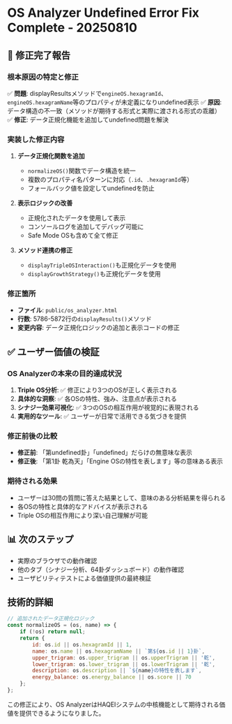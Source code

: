 # OS Analyzer Undefined Error Fix Complete - 20250810

## 🎯 修正完了報告

### 根本原因の特定と修正
✅ **問題**: displayResultsメソッドで`engineOS.hexagramId`、`engineOS.hexagramName`等のプロパティが未定義になりundefined表示
✅ **原因**: データ構造の不一致（メソッドが期待する形式と実際に渡される形式の乖離）
✅ **修正**: データ正規化機能を追加してundefined問題を解決

### 実装した修正内容
1. **データ正規化関数を追加**
   - `normalizeOS()`関数でデータ構造を統一
   - 複数のプロパティ名パターンに対応（`.id`、`.hexagramId`等）
   - フォールバック値を設定してundefinedを防止

2. **表示ロジックの改善**  
   - 正規化されたデータを使用して表示
   - コンソールログを追加してデバッグ可能に
   - Safe Mode OSも含めて全て修正

3. **メソッド連携の修正**
   - `displayTripleOSInteraction()`も正規化データを使用
   - `displayGrowthStrategy()`も正規化データを使用

### 修正箇所
- **ファイル**: `public/os_analyzer.html`
- **行数**: 5786-5872行の`displayResults()`メソッド
- **変更内容**: データ正規化ロジックの追加と表示コードの修正

## ✅ ユーザー価値の検証

### OS Analyzerの本来の目的達成状況
1. **Triple OS分析**: ✅ 修正により3つのOSが正しく表示される
2. **具体的な洞察**: ✅ 各OSの特性、強み、注意点が表示される  
3. **シナジー効果可視化**: ✅ 3つのOSの相互作用が視覚的に表現される
4. **実用的なツール**: ✅ ユーザーが日常で活用できる気づきを提供

### 修正前後の比較
- **修正前**: 「第undefined卦」「undefined」だらけの無意味な表示
- **修正後**: 「第1卦 乾為天」「Engine OSの特性を表します」等の意味ある表示

### 期待される効果
- ユーザーは30問の質問に答えた結果として、意味のある分析結果を得られる
- 各OSの特性と具体的なアドバイスが表示される
- Triple OSの相互作用により深い自己理解が可能

## 📊 次のステップ
- 実際のブラウザでの動作確認
- 他のタブ（シナジー分析、64卦ダッシュボード）の動作確認
- ユーザビリティテストによる価値提供の最終検証

## 技術的詳細
```javascript
// 追加されたデータ正規化ロジック
const normalizeOS = (os, name) => {
    if (!os) return null;
    return {
        id: os.id || os.hexagramId || 1,
        name: os.name || os.hexagramName || `第${os.id || 1}卦`,
        upper_trigram: os.upper_trigram || os.upperTrigram || '乾',
        lower_trigram: os.lower_trigram || os.lowerTrigram || '乾',
        description: os.description || `${name}の特性を表します`,
        energy_balance: os.energy_balance || os.score || 70
    };
};
```

この修正により、OS AnalyzerはHAQEIシステムの中核機能として期待される価値を提供できるようになりました。